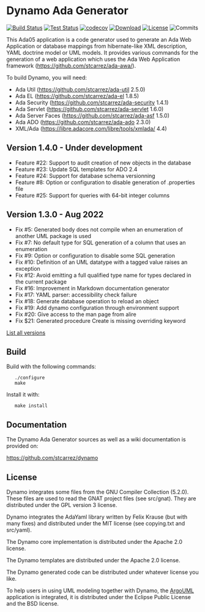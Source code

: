# Dynamo Ada Generator

[![Build Status](https://img.shields.io/jenkins/s/https/jenkins.vacs.fr/Bionic-Dynamo.svg)](https://jenkins.vacs.fr/job/Bionic-Dynamo/)
[![Test Status](https://img.shields.io/jenkins/t/https/jenkins.vacs.fr/Bionic-Dynamo.svg)](https://jenkins.vacs.fr/job/Bionic-Dynamo/)
[![codecov](https://codecov.io/gh/stcarrez/dynamo/branch/master/graph/badge.svg)](https://codecov.io/gh/stcarrez/dynamo)
[![Download](https://img.shields.io/badge/download-1.3.0-brightgreen.svg)](https://download.vacs.fr/dynamo/dynamo-1.3.0.tar.gz)
[![License](https://img.shields.io/badge/license-APACHE2-blue.svg)](LICENSE)
![Commits](https://img.shields.io/github/commits-since/stcarrez/dynamo/1.3.0.svg)

This Ada05 application is a code generator used to generate
an Ada Web Application or database mappings from hibernate-like
XML description, YAML doctrine model or UML models.  It provides various commands for the
generation of a web application which uses the Ada Web Application framework
(https://github.com/stcarrez/ada-awa/).

To build Dynamo, you will need:

* Ada Util     (https://github.com/stcarrez/ada-util          2.5.0)
* Ada EL       (https://github.com/stcarrez/ada-el            1.8.5)
* Ada Security (https://github.com/stcarrez/ada-security      1.4.1)
* Ada Servlet  (https://github.com/stcarrez/ada-servlet       1.6.0)
* Ada Server Faces (https://github.com/stcarrez/ada-asf       1.5.0)
* Ada ADO      (https://github.com/stcarrez/ada-ado           2.3.0)
* XML/Ada      (https://libre.adacore.com/libre/tools/xmlada/  4.4)

## Version 1.4.0   - Under development
- Feature #22: Support to audit creation of new objects in the database
- Feature #23: Update SQL templates for ADO 2.4
- Feature #24: Support for database schema versionning
- Feature #8: Option or configuration to disable generation of <project>.properties file
- Feature #25: Support for queries with 64-bit integer columns

## Version 1.3.0   - Aug 2022
- Fix #5: Generated body does not compile when an enumeration of another UML package is used
- Fix #7: No default type for SQL generation of a column that uses an enumeration
- Fix #9: Option or configuration to disable some SQL generation
- Fix #10: Definition of an UML datatype with a tagged value raises an exception
- Fix #12: Avoid emitting a full qualified type name for types declared in the current package
- Fix #16: Improvement in Markdown documentation generator
- Fix #17: YAML parser: accessibility check failure
- Fix #18: Generate database operation to reload an object
- Fix #19: Add dynamo configuration through environment support
- Fix #20: Give access to the man page from alire
- Fix $21: Generated procedure Create is missing overriding keyword

[List all versions](https://github.com/stcarrez/dynamo/blob/master/NEWS.md)

## Build

Build with the following commands:
```
   ./configure
   make
```
Install it with:
```
   make install
```
## Documentation

The Dynamo Ada Generator sources as well as a wiki documentation
is provided on:

   https://github.com/stcarrez/dynamo


## License

Dynamo integrates some files from the GNU Compiler Collection (5.2.0).
These files are used to read the GNAT project files (see src/gnat).
They are distributed under the GPL version 3 license.

Dynamo integrates the AdaYaml library written by Felix Krause
(but with many fixes) and distributed under the MIT license (see copying.txt and src/yaml).

The Dynamo core implementation is distributed under the Apache 2.0 license.

The Dynamo templates are distributed under the Apache 2.0 license.

The Dynamo generated code can be distributed under whatever license you like.

To help users in using UML modeling together with Dynamo, the [ArgoUML](https://github.com/argouml-tigris-org/argouml)
application is integrated, it is distributed under the Eclipse Public License and the BSD license.

